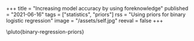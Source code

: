 +++
title = "Increasing model accuracy by using foreknowledge"
published = "2021-06-16"
tags = ["statistics", "priors"]
rss = "Using priors for binary logistic regression"
image = "/assets/self.jpg"
reeval = false
+++

\pluto{binary-regression-priors}
